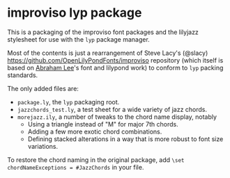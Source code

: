 # improviso lyp package

This is a packaging of the improviso font packages and the lilyjazz stylesheet for use with the `lyp` package manager.

Most of the contents is just a rearrangement of Steve Lacy's (@slacy) https://github.com/OpenLilyPondFonts/improviso repository (which itself is based on [Abraham Lee](mailto:tisimst.lilypond@gmail.com)'s font and lilypond work) to conform to `lyp` packing standards.

The only added files are:

* `package.ly`, the `lyp` packaging root.
* `jazzchords_test.ly`, a test sheet for a wide variety of jazz chords.
* `morejazz.ily`, a number of tweaks to the chord name display, notably
   * Using a triangle instead of "M" for major 7th chords.
   * Adding a few more exotic chord combinations.
   * Defining stacked alterations in a way that is more robust to font size variations.

To restore the chord naming in the original package, add `\set chordNameExceptions = #JazzChords` in your file.

